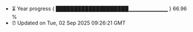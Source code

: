 - ⏳ Year progress { ████████████████████▁▁▁▁▁▁▁▁▁▁ } 66.96 %
- ⏰ Updated on Tue, 02 Sep 2025 09:26:21 GMT

